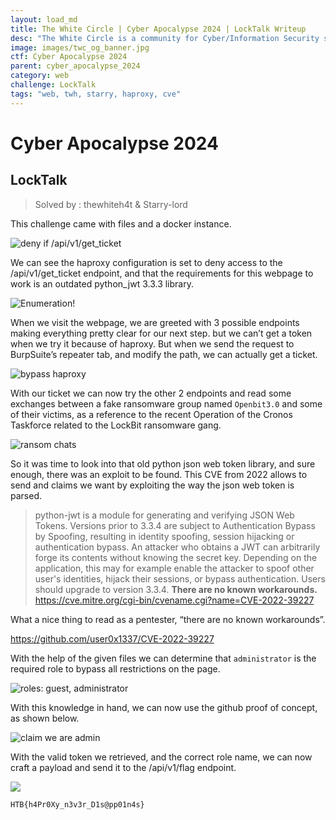```yaml
---
layout: load_md
title: The White Circle | Cyber Apocalypse 2024 | LockTalk Writeup
desc: "The White Circle is a community for Cyber/Information Security students, enthusiasts and professionals. You can discuss anything related to Security, share your knowledge with others, get help when you need it and proceed further in your journey with amazing people from all over the world."
image: images/twc_og_banner.jpg
ctf: Cyber Apocalypse 2024
parent: cyber_apocalypse_2024
category: web
challenge: LockTalk
tags: "web, twh, starry, haproxy, cve"
---
```


<h1 class="heading card-title white-text">Cyber Apocalypse 2024</h1>

## LockTalk
> Solved by : thewhiteh4t & Starry-lord

This challenge came with files and a docker instance.

![deny if /api/v1/get_ticket](https://i.imgur.com/BA10qeR.png)

We can see the haproxy configuration is set to deny access to the /api/v1/get_ticket endpoint, and that the requirements for this webpage to work is an outdated python_jwt 3.3.3 library.

![Enumeration!](https://i.imgur.com/NuH8e6b.png)

When we visit the webpage, we are greeted with 3 possible endpoints making everything pretty clear for our next step. but we can’t get a token when we try it because of haproxy. But when we send the request to BurpSuite’s repeater tab, and modify the path, we can actually get a ticket.

![bypass haproxy](https://i.imgur.com/lgQWfIy.png)

With our ticket we can now try the other 2 endpoints and read some exchanges between a fake ransomware group named `Openbit3.0` and some of their victims, as a reference to the recent Operation of the Cronos Taskforce related to the LockBit ransomware gang.

![ransom chats](https://i.imgur.com/hCVlziR.png)

So it was time to look into that old python json web token library, and sure enough, there was an exploit to be found. This CVE from 2022 allows to send and claims we want by exploiting the way the json web token is parsed.


> python-jwt is a module for generating and verifying JSON Web Tokens. Versions prior to 3.3.4 are subject to Authentication Bypass by Spoofing, resulting in identity spoofing, session hijacking or authentication bypass. An attacker who obtains a JWT can arbitrarily forge its contents without knowing the secret key. Depending on the application, this may for example enable the attacker to spoof other user's identities, hijack their sessions, or bypass authentication. Users should upgrade to version 3.3.4. **There are no known workarounds.**
> https://cve.mitre.org/cgi-bin/cvename.cgi?name=CVE-2022-39227

What a nice thing to read as a pentester, “there are no known workarounds”.


https://github.com/user0x1337/CVE-2022-39227


With the help of the given files we can determine that `administrator` is the required role to bypass all restrictions on the page.


![roles: guest, administrator](https://i.imgur.com/wtfwDuS.png)


With this knowledge in hand, we can now use the github proof of concept, as shown below.


![claim we are admin](https://i.imgur.com/8ZDg6Tr.png)


With the valid token we retrieved, and the correct role name, we can now craft a payload and send it to the /api/v1/flag endpoint.


![](https://i.imgur.com/X6jWB1g.png)


```
HTB{h4Pr0Xy_n3v3r_D1s@pp01n4s}
```


